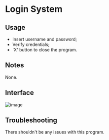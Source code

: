 # Login System

## Usage
-  Insert username and password;
-  Verify credentials;
-  'X' button to close the program.

## Notes
None.

## Interface
![image](https://github.com/user-attachments/assets/33485d82-bdec-4d40-8c17-f4df550f7773)

## Troubleshooting
There shouldn't be any issues with this program.
